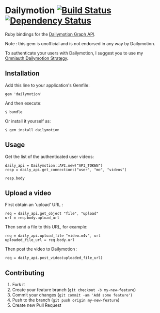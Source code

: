 # Dailymotion [![Build Status](https://secure.travis-ci.org/slainer68/dailymotion.png?branch=master)][travis] [![Dependency Status](https://gemnasium.com/slainer68/dailymotion.png?travis)][gemnasium]
[travis]: http://travis-ci.org/slainer68/dailymotion
[gemnasium]: https://gemnasium.com/slainer68/dailymotion

Ruby bindings for the [Dailymotion Graph API](http://www.dailymotion.com/doc/api/graph-api.html).

Note : this gem is unofficial and is not endorsed in any way by Dailymotion.

To authenticate your users with Dailymotion, I suggest you to use my [Omniauth Dailymotion Strategy](https://github.com/slainer68/omniauth-dailymotion).

## Installation

Add this line to your application's Gemfile:

    gem 'dailymotion'

And then execute:

    $ bundle

Or install it yourself as:

    $ gem install dailymotion

## Usage

Get the list of the authenticated user videos:

    daily_api = Dailymotion::API.new("API_TOKEN")
    resp = daily_api.get_connections("user", "me", "videos")

    resp.body

## Upload a video

First obtain an 'upload' URL :

    req = daily_api.get_object "file", "upload"
    url = req.body.upload_url

Then send a file to this URL, for example:

    req = daily_api.upload_file "video.m4v", url
    uploaded_file_url = req.body.url

Then post the video to Dailymotion :

    req = daily_api.post_video(uploaded_file_url)

## Contributing

1. Fork it
2. Create your feature branch (`git checkout -b my-new-feature`)
3. Commit your changes (`git commit -am 'Add some feature'`)
4. Push to the branch (`git push origin my-new-feature`)
5. Create new Pull Request

